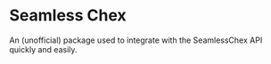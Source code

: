 # Seamless Chex

An (unofficial) package used to integrate with the SeamlessChex API quickly and easily.